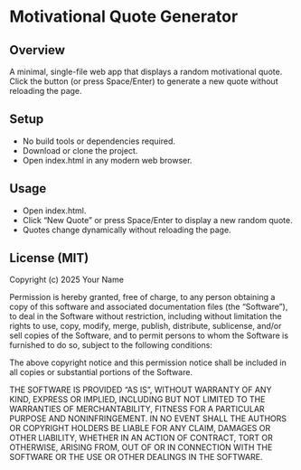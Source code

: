 # Motivational Quote Generator

## Overview
A minimal, single-file web app that displays a random motivational quote. Click the button (or press Space/Enter) to generate a new quote without reloading the page.

## Setup
- No build tools or dependencies required.
- Download or clone the project.
- Open index.html in any modern web browser.

## Usage
- Open index.html.
- Click “New Quote” or press Space/Enter to display a new random quote.
- Quotes change dynamically without reloading the page.

## License (MIT)
Copyright (c) 2025 Your Name

Permission is hereby granted, free of charge, to any person obtaining a copy of this software and associated documentation files (the “Software”), to deal in the Software without restriction, including without limitation the rights to use, copy, modify, merge, publish, distribute, sublicense, and/or sell copies of the Software, and to permit persons to whom the Software is furnished to do so, subject to the following conditions:

The above copyright notice and this permission notice shall be included in all copies or substantial portions of the Software.

THE SOFTWARE IS PROVIDED “AS IS”, WITHOUT WARRANTY OF ANY KIND, EXPRESS OR IMPLIED, INCLUDING BUT NOT LIMITED TO THE WARRANTIES OF MERCHANTABILITY, FITNESS FOR A PARTICULAR PURPOSE AND NONINFRINGEMENT. IN NO EVENT SHALL THE AUTHORS OR COPYRIGHT HOLDERS BE LIABLE FOR ANY CLAIM, DAMAGES OR OTHER LIABILITY, WHETHER IN AN ACTION OF CONTRACT, TORT OR OTHERWISE, ARISING FROM, OUT OF OR IN CONNECTION WITH THE SOFTWARE OR THE USE OR OTHER DEALINGS IN THE SOFTWARE.